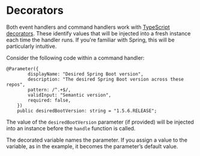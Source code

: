 # Decorators
Both event handlers and command handlers work with [TypeScript decorators](https://www.typescriptlang.org/docs/handbook/decorators.html). These identify values that will be injected into a fresh instance each time the handler runs. If you're familiar with Spring, this will be particularly intuitive.

Consider the following code within a command handler:

```
@Parameter({
        displayName: "Desired Spring Boot version",
        description: "The desired Spring Boot version across these repos",
        pattern: /^.+$/,
        validInput: "Semantic version",
        required: false,
    })
    public desiredBootVersion: string = "1.5.6.RELEASE";
```
 The value of the `desiredBootVersion` parameter (if provided) will be injected into an instance before the `handle` function is called.
    
The decorated variable names the parameter. If you assign a value to the variable, as in the example, it becomes the parameter’s default value.